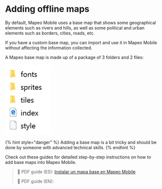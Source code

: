 # Adding offline maps

By default, Mapeo Mobile uses a base map that shows some geographical elements such as rivers and hills, as well as some political and urban elements such as borders, cities, roads, etc.&#x20;

If you have a custom base map, you can import and use it in Mapeo Mobile without affecting the information collected.&#x20;

A Mapeo base map is made up of a package of 3 folders and 2 files:

![](<../../../.gitbook/assets/image (7).png>)

{% hint style="danger" %}
Adding a base map is a bit tricky and should be done by someone with advanced technical skills.
{% endhint %}

Check out these guides for detailed step-by-step instructions on how to add base maps into Mapeo Mobile.&#x20;

> **📖** PDF guide (ES): [Instalar un mapa base en Mapeo Mobile](https://drive.google.com/file/d/10Z7K3ROiVt5xjcTIn2mR96LUg03NYtNL/view?usp=sharing)
>
> **📖** PDF guide (EN):&#x20;
